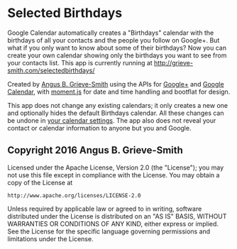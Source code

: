 # Selected Birthdays
Google Calendar automatically creates a "Birthdays" calendar with the birthdays of all your contacts and the people you follow on Google+. But what if you only want to know about some of their birthdays? Now you can create your own calendar showing only the birthdays you want to see from your contacts list.  This app is currently running at http://grieve-smith.com/selectedbirthdays/

Created by [Angus B. Grieve-Smith](http://grieve-smith.com/) using the APIs for [Google+](https://developers.google.com/+/web/) and [Google Calendar](https://developers.google.com/google-apps/calendar/), with [moment.js](http://momentjs.com/) for date and time handling and bootflat for design.

This app does not change any existing calendars; it only creates a new one and optionally hides the default Birthdays calendar. All these changes can be undone in [your calendar settings](https://calendar.google.com/calendar/render#settings-calendars_9). The app also does not reveal your contact or calendar information to anyone but you and Google.

## Copyright 2016 Angus B. Grieve-Smith

Licensed under the Apache License, Version 2.0 (the "License");
you may not use this file except in compliance with the License.
You may obtain a copy of the License at

    http://www.apache.org/licenses/LICENSE-2.0

Unless required by applicable law or agreed to in writing, software
distributed under the License is distributed on an "AS IS" BASIS,
WITHOUT WARRANTIES OR CONDITIONS OF ANY KIND, either express or implied.
See the License for the specific language governing permissions and
limitations under the License.
